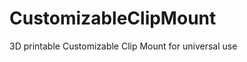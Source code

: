CustomizableClipMount
=====================

3D printable Customizable Clip Mount for universal use
